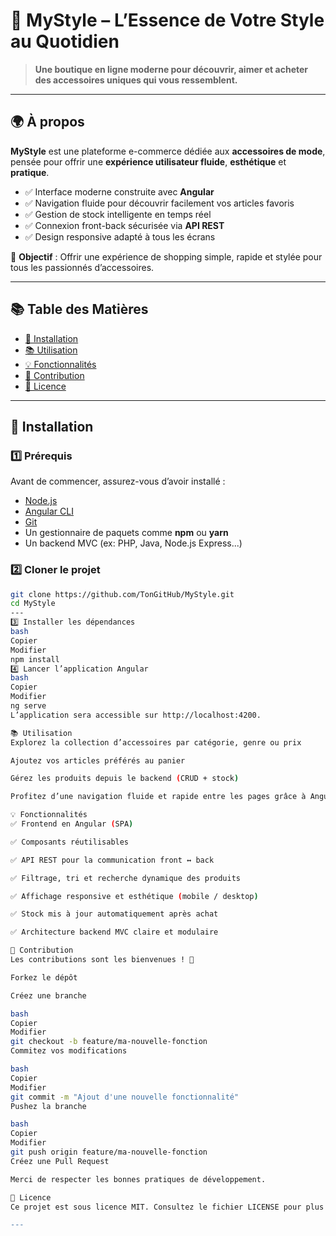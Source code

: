 # 💼 MyStyle – L’Essence de Votre Style au Quotidien

> **Une boutique en ligne moderne pour découvrir, aimer et acheter des accessoires uniques qui vous ressemblent.**

---

## 🌍 À propos

**MyStyle** est une plateforme e-commerce dédiée aux **accessoires de mode**, pensée pour offrir une **expérience utilisateur fluide**, **esthétique** et **pratique**.

- ✅ Interface moderne construite avec **Angular**
- ✅ Navigation fluide pour découvrir facilement vos articles favoris
- ✅ Gestion de stock intelligente en temps réel
- ✅ Connexion front-back sécurisée via **API REST**
- ✅ Design responsive adapté à tous les écrans

🎯 **Objectif** : Offrir une expérience de shopping simple, rapide et stylée pour tous les passionnés d’accessoires.

---

## 📚 Table des Matières

- [🚀 Installation](#-installation)  
- [📚 Utilisation](#-utilisation)  
- [💡 Fonctionnalités](#-fonctionnalités)  
- [🤝 Contribution](#-contribution)  
- [📄 Licence](#-licence)  

---

## 🚀 Installation

### 1️⃣ Prérequis

Avant de commencer, assurez-vous d’avoir installé :

- [Node.js](https://nodejs.org/)
- [Angular CLI](https://angular.io/cli)
- [Git](https://git-scm.com/)
- Un gestionnaire de paquets comme **npm** ou **yarn**
- Un backend MVC (ex: PHP, Java, Node.js Express...)

### 2️⃣ Cloner le projet

```bash
git clone https://github.com/TonGitHub/MyStyle.git
cd MyStyle
---
3️⃣ Installer les dépendances
bash
Copier
Modifier
npm install
4️⃣ Lancer l’application Angular
bash
Copier
Modifier
ng serve
L’application sera accessible sur http://localhost:4200.

📚 Utilisation
Explorez la collection d’accessoires par catégorie, genre ou prix

Ajoutez vos articles préférés au panier

Gérez les produits depuis le backend (CRUD + stock)

Profitez d’une navigation fluide et rapide entre les pages grâce à Angular

💡 Fonctionnalités
✅ Frontend en Angular (SPA)

✅ Composants réutilisables

✅ API REST pour la communication front ↔ back

✅ Filtrage, tri et recherche dynamique des produits

✅ Affichage responsive et esthétique (mobile / desktop)

✅ Stock mis à jour automatiquement après achat

✅ Architecture backend MVC claire et modulaire

🤝 Contribution
Les contributions sont les bienvenues ! 🙌

Forkez le dépôt

Créez une branche

bash
Copier
Modifier
git checkout -b feature/ma-nouvelle-fonction
Commitez vos modifications

bash
Copier
Modifier
git commit -m "Ajout d'une nouvelle fonctionnalité"
Pushez la branche

bash
Copier
Modifier
git push origin feature/ma-nouvelle-fonction
Créez une Pull Request

Merci de respecter les bonnes pratiques de développement.

📄 Licence
Ce projet est sous licence MIT. Consultez le fichier LICENSE pour plus d'informations.

---
